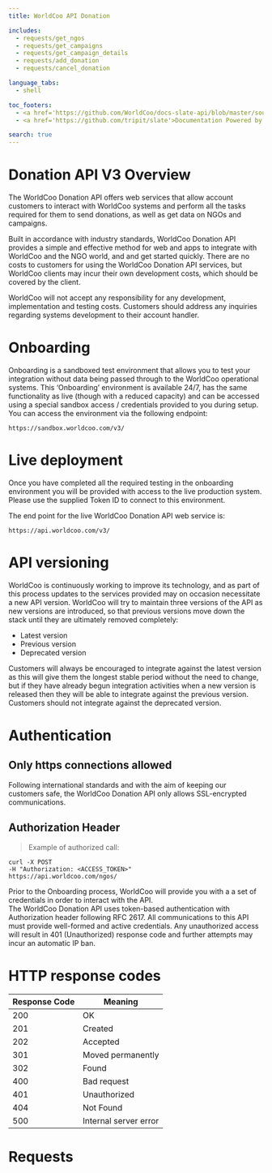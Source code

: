 ```yaml
---
title: WorldCoo API Donation

includes:
  - requests/get_ngos
  - requests/get_campaigns
  - requests/get_campaign_details
  - requests/add_donation
  - requests/cancel_donation

language_tabs:
  - shell

toc_footers:
  - <a href='https://github.com/WorldCoo/docs-slate-api/blob/master/source/index.html.md#donation-api-v3-overview' target='_blank'>See on Github</a>
  - <a href='https://github.com/tripit/slate'>Documentation Powered by Slate</a>

search: true
---
```


# Donation API V3 Overview

The WorldCoo Donation API offers web services that allow account customers to interact with WorldCoo systems and perform all the tasks required for them to send donations, as well as get data on NGOs and campaigns.

Built in accordance with industry standards, WorldCoo Donation API provides a simple and effective method for web and apps to integrate with WorldCoo and the NGO world, and and get started quickly. There are no costs to customers for using the WorldCoo Donation API services, but WorldCoo clients may incur their own development costs, which should be covered by the client.

WorldCoo will not accept any responsibility for any development, implementation and testing costs. Customers should address any inquiries regarding systems development to their account handler.


# Onboarding

Onboarding is a sandboxed test environment that allows you to test your integration without data being passed through to the WorldCoo operational systems. This ‘Onboarding’ environment is available 24/7, has the same functionality as live (though with a reduced capacity) and can be accessed using a special sandbox access / credentials provided to you during setup. You can access the environment via the following endpoint:

`https://sandbox.worldcoo.com/v3/`


# Live deployment

Once you have completed all the required testing in the onboarding environment you will be provided with access to the live production system. Please use the supplied Token ID to connect to this environment.

The end point for the live WorldCoo Donation API web service is:

`https://api.worldcoo.com/v3/`


# API versioning

WorldCoo is continuously working to improve its technology, and as part of this process updates to the services provided may on occasion necessitate a new API version. WorldCoo will try to maintain three versions of the API as new versions are introduced, so that previous versions move down the stack until they are ultimately removed completely:

*	Latest version
*	Previous version
*	Deprecated version

Customers will always be encouraged to integrate against the latest version as this will give them the longest stable period without the need to change, but if they have already begun integration activities when a new version is released then they will be able to integrate against the previous version. Customers should not integrate against the deprecated version.


# Authentication

## Only https connections allowed

Following international standards and with the aim of keeping our customers safe, the WorldCoo Donation API only allows SSL-encrypted communications.

## Authorization Header

> Example of authorized call:

```shell
curl -X POST
-H "Authorization: <ACCESS_TOKEN>"
https://api.worldcoo.com/ngos/
```

<aside class="success">
Prior to the Onboarding process, WorldCoo will provide you with a a set of credentials in order to interact with the API.
</aside>
The WorldCoo Donation API uses token-based authentication with Authorization header following RFC 2617. All communications to this API must provide well-formed and active credentials. Any unauthorized access will result in 401 (Unauthorized) response code and further attempts may incur an automatic IP ban.

# HTTP response codes

Response Code | Meaning
---------- | -------
200 | OK
201 | Created
202 | Accepted
301 | Moved permanently
302 | Found
400 | Bad request
401 | Unauthorized
404 | Not Found
500 | Internal server error

# Requests
